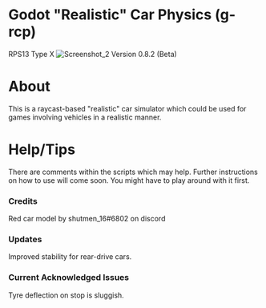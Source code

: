 # Godot "Realistic" Car Physics (g-rcp)
RPS13 Type X
![Screenshot_2](https://user-images.githubusercontent.com/88580430/129445630-997a694e-ca3c-4e36-ad40-05776b02b415.png) Version 0.8.2 (Beta)
# About
This is a raycast-based "realistic" car simulator which could be used for games involving vehicles in a realistic manner.

# Help/Tips
There are comments within the scripts which may help. Further instructions on how to use will come soon. You might have to play around with it first.






### Credits
Red car model by shutmen_16#6802 on discord

### Updates
Improved stability for rear-drive cars.

### Current Acknowledged Issues
Tyre deflection on stop is sluggish.

